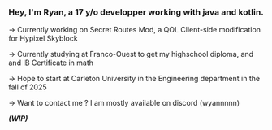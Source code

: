 
<!--
**R-aMcC/R-aMcC** is a ✨ _special_ ✨ repository because its `README.md` (this file) appears on your GitHub profile.

Here are some ideas to get you started:

- 🔭 I’m currently working on ...
- 🌱 I’m currently learning ...
- 👯 I’m looking to collaborate on ...
- 🤔 I’m looking for help with ...
- 💬 Ask me about ...
- 📫 How to reach me: ...
- 😄 Pronouns: ...
- ⚡ Fun fact: ...
-->


### Hey, I'm Ryan, a 17 y/o developper working with java and kotlin.

-> Currently working on Secret Routes Mod, a QOL Client-side modification for Hypixel Skyblock

-> Currently studying at Franco-Ouest to get my highschool diploma, and and IB Certificate in math

-> Hope to start at Carleton University in the Engineering department in the fall of 2025

-> Want to contact me ? I am mostly available on discord (wyannnnn)

***(WIP)***
